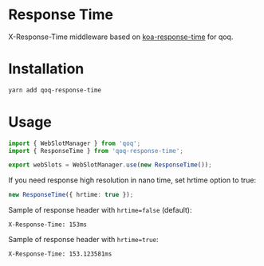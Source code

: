 # Response Time
X-Response-Time middleware based on [koa-response-time](https://github.com/koajs/response-time) for qoq.

# Installation

```bash
yarn add qoq-response-time
```

# Usage
```typescript
import { WebSlotManager } from 'qoq';
import { ResponseTime } from 'qoq-response-time';

export webSlots = WebSlotManager.use(new ResponseTime());
```

If you need response high resolution in nano time, set hrtime option to true:

```typescript
new ResponseTime({ hrtime: true });
```

Sample of response header with `hrtime=false` (default):

```
X-Response-Time: 153ms
```

Sample of response header with `hrtime=true`:

```
X-Response-Time: 153.123581ms
```
